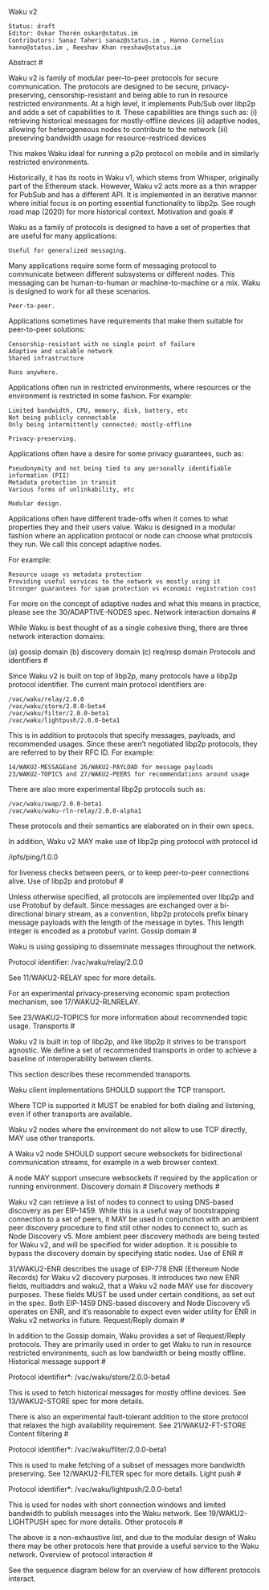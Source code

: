 Waku v2

    Status: draft
    Editor: Oskar Thorén oskar@status.im
    Contributors: Sanaz Taheri sanaz@status.im , Hanno Cornelius hanno@status.im , Reeshav Khan reeshav@status.im

Abstract #

Waku v2 is family of modular peer-to-peer protocols for secure communication. The protocols are designed to be secure, privacy-preserving, censorship-resistant and being able to run in resource restricted environments. At a high level, it implements Pub/Sub over libp2p and adds a set of capabilities to it. These capabilities are things such as: (i) retrieving historical messages for mostly-offline devices (ii) adaptive nodes, allowing for heterogeneous nodes to contribute to the network (iii) preserving bandwidth usage for resource-restriced devices

This makes Waku ideal for running a p2p protocol on mobile and in similarly restricted environments.

Historically, it has its roots in Waku v1, which stems from Whisper, originally part of the Ethereum stack. However, Waku v2 acts more as a thin wrapper for PubSub and has a different API. It is implemented in an iterative manner where initial focus is on porting essential functionality to libp2p. See rough road map (2020) for more historical context.
Motivation and goals #

Waku as a family of protocols is designed to have a set of properties that are useful for many applications:

    Useful for generalized messaging.

Many applications require some form of messaging protocol to communicate between different subsystems or different nodes. This messaging can be human-to-human or machine-to-machine or a mix. Waku is designed to work for all these scenarios.

    Peer-to-peer.

Applications sometimes have requirements that make them suitable for peer-to-peer solutions:

    Censorship-resistant with no single point of failure
    Adaptive and scalable network
    Shared infrastructure

    Runs anywhere.

Applications often run in restricted environments, where resources or the environment is restricted in some fashion. For example:

    Limited bandwidth, CPU, memory, disk, battery, etc
    Not being publicly connectable
    Only being intermittently connected; mostly-offline

    Privacy-preserving.

Applications often have a desire for some privacy guarantees, such as:

    Pseudonymity and not being tied to any personally identifiable information (PII)
    Metadata protection in transit
    Various forms of unlinkability, etc

    Modular design.

Applications often have different trade-offs when it comes to what properties they and their users value. Waku is designed in a modular fashion where an application protocol or node can choose what protocols they run. We call this concept adaptive nodes.

For example:

    Resource usage vs metadata protection
    Providing useful services to the network vs mostly using it
    Stronger guarantees for spam protection vs economic registration cost

For more on the concept of adaptive nodes and what this means in practice, please see the 30/ADAPTIVE-NODES spec.
Network interaction domains #

While Waku is best thought of as a single cohesive thing, there are three network interaction domains:

(a) gossip domain (b) discovery domain (c) req/resp domain
Protocols and identifiers #

Since Waku v2 is built on top of libp2p, many protocols have a libp2p protocol identifier. The current main protocol identifiers are:

    /vac/waku/relay/2.0.0
    /vac/waku/store/2.0.0-beta4
    /vac/waku/filter/2.0.0-beta1
    /vac/waku/lightpush/2.0.0-beta1

This is in addition to protocols that specify messages, payloads, and recommended usages. Since these aren’t negotiated libp2p protocols, they are referred to by their RFC ID. For example:

    14/WAKU2-MESSAGEand 26/WAKU2-PAYLOAD for message payloads
    23/WAKU2-TOPICS and 27/WAKU2-PEERS for recommendations around usage

There are also more experimental libp2p protocols such as:

    /vac/waku/swap/2.0.0-beta1
    /vac/waku/waku-rln-relay/2.0.0-alpha1

These protocols and their semantics are elaborated on in their own specs.

In addition, Waku v2 MAY make use of libp2p ping protocol with protocol id

/ipfs/ping/1.0.0

for liveness checks between peers, or to keep peer-to-peer connections alive.
Use of libp2p and protobuf #

Unless otherwise specified, all protocols are implemented over libp2p and use Protobuf by default. Since messages are exchanged over a bi-directional binary stream, as a convention, libp2p protocols prefix binary message payloads with the length of the message in bytes. This length integer is encoded as a protobuf varint.
Gossip domain #

Waku is using gossiping to disseminate messages throughout the network.

Protocol identifier: /vac/waku/relay/2.0.0

See 11/WAKU2-RELAY spec for more details.

For an experimental privacy-preserving economic spam protection mechanism, see 17/WAKU2-RLNRELAY.

See 23/WAKU2-TOPICS for more information about recommended topic usage.
Transports #

Waku v2 is built in top of libp2p, and like libp2p it strives to be transport agnostic. We define a set of recommended transports in order to achieve a baseline of interoperability between clients.

This section describes these recommended transports.

Waku client implementations SHOULD support the TCP transport.

Where TCP is supported it MUST be enabled for both dialing and listening, even if other transports are available.

Waku v2 nodes where the environment do not allow to use TCP directly, MAY use other transports.

A Waku v2 node SHOULD support secure websockets for bidirectional communication streams, for example in a web browser context.

A node MAY support unsecure websockets if required by the application or running environment.
Discovery domain #
Discovery methods #

Waku v2 can retrieve a list of nodes to connect to using DNS-based discovery as per EIP-1459. While this is a useful way of bootstrapping connection to a set of peers, it MAY be used in conjunction with an ambient peer discovery procedure to find still other nodes to connect to, such as Node Discovery v5. More ambient peer discovery methods are being tested for Waku v2, and will be specified for wider adoption. It is possible to bypass the discovery domain by specifying static nodes.
Use of ENR #

31/WAKU2-ENR describes the usage of EIP-778 ENR (Ethereum Node Records) for Waku v2 discovery purposes. It introduces two new ENR fields, multiaddrs and waku2, that a Waku v2 node MAY use for discovery purposes. These fields MUST be used under certain conditions, as set out in the spec. Both EIP-1459 DNS-based discovery and Node Discovery v5 operates on ENR, and it’s reasonable to expect even wider utility for ENR in Waku v2 networks in future.
Request/Reply domain #

In addition to the Gossip domain, Waku provides a set of Request/Reply protocols. They are primarily used in order to get Waku to run in resource restricted environments, such as low bandwidth or being mostly offline.
Historical message support #

Protocol identifier*: /vac/waku/store/2.0.0-beta4

This is used to fetch historical messages for mostly offline devices. See 13/WAKU2-STORE spec for more details.

There is also an experimental fault-tolerant addition to the store protocol that relaxes the high availability requirement. See 21/WAKU2-FT-STORE
Content filtering #

Protocol identifier*: /vac/waku/filter/2.0.0-beta1

This is used to make fetching of a subset of messages more bandwidth preserving. See 12/WAKU2-FILTER spec for more details.
Light push #

Protocol identifier*: /vac/waku/lightpush/2.0.0-beta1

This is used for nodes with short connection windows and limited bandwidth to publish messages into the Waku network. See 19/WAKU2-LIGHTPUSH spec for more details.
Other protocols #

The above is a non-exhaustive list, and due to the modular design of Waku there may be other protocols here that provide a useful service to the Waku network.
Overview of protocol interaction #

See the sequence diagram below for an overview of how different protocols interact.
